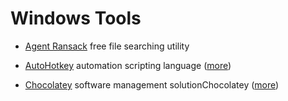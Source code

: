 # Windows Tools

* [Agent Ransack](https://www.mythicsoft.com/agentransack/) free file searching utility

* [AutoHotkey](https://www.autohotkey.com/) automation scripting language ([more](AutoHotkey/README.md))

* [Chocolatey](https://chocolatey.org) software management solutionChocolatey ([more](Chocolatey/README.md))

